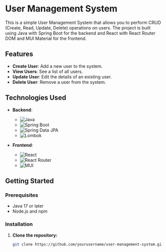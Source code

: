 # User Management System

This is a simple User Management System that allows you to perform CRUD (Create, Read, Update, Delete) operations on users. The project is built using Java with Spring Boot for the backend and React with React Router DOM and MUI Material for the frontend.

## Features

- **Create User**: Add a new user to the system.
- **View Users**: See a list of all users.
- **Update User**: Edit the details of an existing user.
- **Delete User**: Remove a user from the system.

## Technologies Used

- **Backend**:
  - ![Java](https://img.shields.io/badge/Java-ED8B00?style=for-the-badge&logo=java&logoColor=white)
  - ![Spring Boot](https://img.shields.io/badge/Spring_Boot-6DB33F?style=for-the-badge&logo=spring-boot&logoColor=white)
  - ![Spring Data JPA](https://img.shields.io/badge/Spring_Data_JPA-6DB33F?style=for-the-badge&logo=spring&logoColor=white)
  - ![Lombok](https://img.shields.io/badge/Lombok-CA4245?style=for-the-badge&logo=lombok&logoColor=white)

- **Frontend**:
  - ![React](https://img.shields.io/badge/React-20232A?style=for-the-badge&logo=react&logoColor=61DAFB)
  - ![React Router](https://img.shields.io/badge/React_Router-CA4245?style=for-the-badge&logo=react-router&logoColor=white)
  - ![MUI](https://img.shields.io/badge/MUI-007FFF?style=for-the-badge&logo=mui&logoColor=white)

## Getting Started

### Prerequisites

- Java 17 or later
- Node.js and npm

### Installation

1. **Clone the repository:**

   ```bash
   git clone https://github.com/yourusername/user-management-system.git
